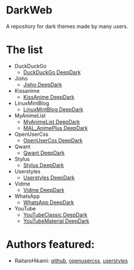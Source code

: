 # DarkWeb
A repository for dark themes made by many users.

# The list
+ DuckDuckGo
  + [DuckDuckGo DeepDark](https://rawgit.com/RaitaroH/DuckDuckGo-DeepDark/master/DuckDuckGoDeepDark.user.css)
+ Jisho
  + [Jisho DeepDark](https://rawgit.com/RaitaroH/Jisho-DeepDark/master/JishoDeepDark.user.css)
+ Kissanime
  + [KissAnime DeepDark](https://rawgit.com/RaitaroH/KissAnime-DeepDark/master/KissAnimeDeepDark.user.css)
+ LinuxMintBlog
  + [LinuxMintBlog DeepDark](https://rawgit.com/RaitaroH/LinuxMint_Blog-Deepdark/master/LinuxMintBlog-DeepDark.user.css)
+ MyAnimeList
  + [MyAnimeList DeepDark](https://rawgit.com/RaitaroH/MyAnimeList-DeepDark/master/MyAnimeListDeepDark.user.css)
  + [MAL_AnimePlus DeepDark](https://raw.githubusercontent.com/RaitaroH/MAL_AnimePlusGraph-DeepDark/master/MAL_AnimePlusGraphDeepDark.user.css)
+ OpenUserCss
  + [OpenUserCss DeepDark](https://rawgit.com/OpenUserCSS/OpenUserCSS-DeepDark/master/OpenUserCSSDeepDark.user.css)
+ Qwant
  + [Qwant DeepDark](https://raw.githubusercontent.com/RaitaroH/Qwant-DeepDark/master/Qwant.user.css)
+ Stylus
  + [Stylus DeepDark](https://rawgit.com/RaitaroH/Stylus-DeepDark/master/StylusDeepDark.user.css)
+ Userstyles
  + [Userstyles DeepDark](https://rawgit.com/RaitaroH/Userstyles-DeepDark/master/UserstylesDeepDark.user.css)
+ Vidme
  + [Vidme DeepDark](https://rawgit.com/RaitaroH/Vidme-DeepDark/master/VidmeDeepDark.user.css)
+ WhatsApp
  + [WhatsApp DeepDark](https://rawgit.com/RaitaroH/WhatsApp-DeepDark/master/WhatsAppDeepDark.user.css)
+ YouTube
  + [YouTubeClassic DeepDark](https://rawgit.com/RaitaroH/YouTube-DeepDark/master/YouTubeDeepDarkClassic.user.css)
  + [YouTubeMaterial DeepDark](https://rawgit.com/RaitaroH/YouTube-DeepDark/master/YouTubeDeepDarkMaterial.user.css)
  
# Authors featured:
+ RaitaroHikami: [github](https://github.com/RaitaroH), [openusercss](https://openusercss.org/profile/5a433adb2ef4870b000695a5), [userstyles](https://userstyles.org/users/377182)
